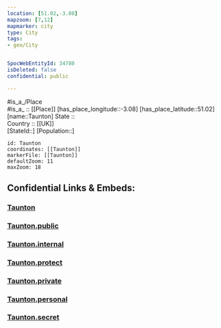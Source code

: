 ```yaml
---
location: [51.02,-3.08] 
mapzoom: [7,12] 
mapmarker: city 
type: City
tags:
- geo/City


SpocWebEntityId: 34780
isDeleted: false
confidential: public

---
```

#is_a_/Place  
#is_a_ :: [[Place]] 
[has_place_longitude::-3.08] 
[has_place_latitude::51.02] 
[name::Taunton] 
State ::  
Country :: [[UK]]  
[StateId::] 
[Population::] 



```leaflet
id: Taunton
coordinates: [[Taunton]] 
markerFile: [[Taunton]] 
defaultZoom: 11 
maxZoom: 18
```


## Confidential Links & Embeds: 

### [Taunton](/_Standards/Earth/Continent/Europe/Europe~North/UK/England/Regions~England/South_West_England/Somerset/cities~Somerset/TauntonDeane/cities~TauntonDeane/Taunton.md) 

### [Taunton.public](/_public/Earth/Continent/Europe/Europe~North/UK/England/Regions~England/South_West_England/Somerset/cities~Somerset/TauntonDeane/cities~TauntonDeane/Taunton.public.md) 

### [Taunton.internal](/_internal/Earth/Continent/Europe/Europe~North/UK/England/Regions~England/South_West_England/Somerset/cities~Somerset/TauntonDeane/cities~TauntonDeane/Taunton.internal.md) 

### [Taunton.protect](/_protect/Earth/Continent/Europe/Europe~North/UK/England/Regions~England/South_West_England/Somerset/cities~Somerset/TauntonDeane/cities~TauntonDeane/Taunton.protect.md) 

### [Taunton.private](/_private/Earth/Continent/Europe/Europe~North/UK/England/Regions~England/South_West_England/Somerset/cities~Somerset/TauntonDeane/cities~TauntonDeane/Taunton.private.md) 

### [Taunton.personal](/_personal/Earth/Continent/Europe/Europe~North/UK/England/Regions~England/South_West_England/Somerset/cities~Somerset/TauntonDeane/cities~TauntonDeane/Taunton.personal.md) 

### [Taunton.secret](/_secret/Earth/Continent/Europe/Europe~North/UK/England/Regions~England/South_West_England/Somerset/cities~Somerset/TauntonDeane/cities~TauntonDeane/Taunton.secret.md)

